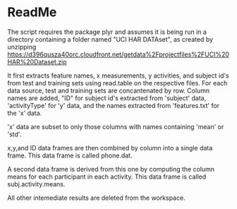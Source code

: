 ReadMe
========================================================

The script requires the package plyr and assumes it is being run in a directory containing a folder named "UCI HAR DATAset", as created by unzipping https://d396qusza40orc.cloudfront.net/getdata%2Fprojectfiles%2FUCI%20HAR%20Dataset.zip

It first extracts feature names, x measurements, y activities, and subject id's from test and training sets using read.table on the respective files.
For each data source, test and training sets are concantenated by row.
Column names are added, "ID" for subject id's extracted from 'subject' data, 'activityType' for 'y' data, and the names extracted from 'features.txt' for the 'x' data. 

'x' data are subset to only those columns with names containing 'mean' or 'std'.

x,y,and ID data frames are then combined by column into a single data frame. This data frame is called phone.dat.

A second data frame is derived from this one by computing the column means for each participant in each activity. This data frame is called subj.activity.means.

All other intemediate results are deleted from the workspace.